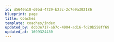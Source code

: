 ```yaml
---
id: d5640a18-d0bd-4729-b23c-2c7e9a302186
blueprint: page
title: Coaches
template: coaches/index
updated_by: dcb3e717-ab7c-4904-ad16-fd20b558ff69
updated_at: 1699324430
---
```

